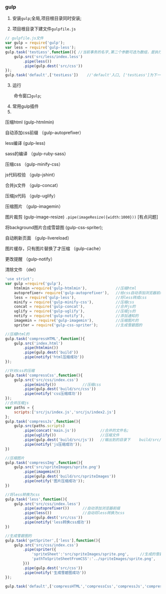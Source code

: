 ### gulp
1. 安装`gulp`;全局,项目根目录同时安装;

2. 项目根目录下建文件`gulpfile.js`

```javascript
// gulpfile.js文件
var gulp = require('gulp');
var less = require('gulp-less');
gulp.task('testLess',function(){ //当前事务的名字,第二个参数可选为数组，是执行此事务的依赖,第三个参数为函数;
    gulp.src('src/less/index.less')
        .pipe(less())
        .pipe(gulp.dest('src/css'))
});
gulp.task('default',['testLess'])    //'default'入口, ['testLess']为下一步执行的代码;

```
3. 运行

　　命令窗口`gulp`;

4. 常用gulp插件
5. 
压缩html                    (gulp-htmlmin)

自动添加css前缀            （gulp-autoprefixer）

less编译                    (gulp-less)

sass的编译                  （gulp-ruby-sass）

压缩css                    （gulp-minify-css）

js代码校验                  （gulp-jshint）

合并js文件                  （gulp-concat）

压缩js代码                  （gulp-uglify）

压缩图片                    （gulp-imagemin）

图片裁剪                     (gulp-image-resize) `.pipe(imageResize({width:1000}))` [有点问题]

将background图片合成雪碧图    (gulp-css-spriter);

自动刷新页面                 （gulp-livereload）

图片缓存，只有图片替换了才压缩  （gulp-cache）

更改提醒                    （gulp-notify）

清除文件                    （del）



```javascript
'use strict';
var gulp =require('gulp'),
    htmlmin =require('gulp-htmlmin'),             //压缩html
    autoprefixer= require('gulp-autoprefixer'),   //给css自动添加浏览器前缀的
    less = require('gulp-less'),                  //将less转成css
    minify = require('gulp-minify-css'),          //压缩css
    concat = require('gulp-concat'),              //合并js的
    uglify = require('gulp-uglify'),              //压缩js的
    notify = require('gulp-notify'),              //添加通知的
    imagemin = require('gulp-imagemin'),          //压缩图片的
    spriter = require('gulp-css-spriter');        //生成雪碧图的

//压缩html的
gulp.task('compressHTML',function(){
    gulp.src('index.html')
        .pipe(htmlmin())
        .pipe(gulp.dest('build'))
        .pipe(notify('html压缩成功'))
});

//针对css的压缩
gulp.task('compressCss',function(){
    gulp.src('src/css/index.css')
        .pipe(minify())            //压缩css
        .pipe(gulp.dest('build/src/css'))
        .pipe(notify('css压缩成功'))
});
//合并压缩js
var paths = {
    scripts:['src/js/index.js','src/js/index2.js']
};
gulp.task('compressJs',function(){
    gulp.src(paths.scripts)
        .pipe(concat('main.js'))           //合并的文件名;
        .pipe(uglify())                    //压缩文件
        .pipe(gulp.dest('build/src/js'))   //输出到的目录下    build/src/js/main.js
        .pipe(notify('js压缩成功'));
})

//压缩图片
gulp.task('compressImg',function(){
    gulp.src('src/spriteImages/sprite.png')
        .pipe(imagemin())
        .pipe(gulp.dest('build/src/spriteImages'))
        .pipe(notify('图片压缩成功'));
})

//将less转换为css
gulp.task('less',function(){
    gulp.src('src/css/index.less')
        .pipe(autoprefixer())      //自动添加浏览器前缀
        .pipe(less())              //自动将less转换为css
        .pipe(gulp.dest('src/css'))
        .pipe(notify('less转换css成功'))
})

//生成雪碧图的
gulp.task('getSpriter',['less'],function(){
    gulp.src('src/css/index.css')
        .pipe(spriter({
            'spriteSheet':'src/spriteImages/sprite.png',     //生成的雪碧图地址;貌似不能放在原先的文件夹下
            'pathToSpriteSheetFromCSS':'../spriteImages/sprite.png',      //修改对应css里雪碧图的位置;
        }))
        .pipe(gulp.dest('src/css'))
        .pipe(notify('生成雪碧图成功'))
});

gulp.task('default',['compressHTML','compressCss','compressJs','compressImg']);

```
